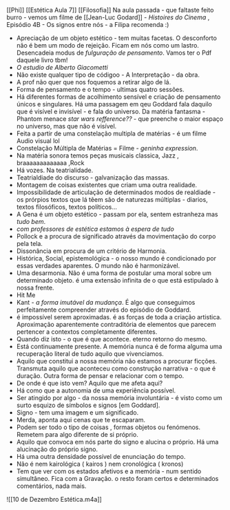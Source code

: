 [[Phi]]
[[Estética Aula 7]]
[[Filosofia]]
Na aula passada - que faltaste feito burro - vemos um filme de [[Jean-Luc Godard]] - *Histoires do Cinema* , Episódio 4B - Os signos entre nós - a Filipa recomenda :)
- Apreciação de um objeto estético - tem muitas facetas. O desconforto não é bem um modo de rejeição. Ficam em nós como um lastro. Desencadeia modus de *fulguração de pensamento*. Vamos ter o Pdf daquele livro tbm!
- *O estudio de Alberto Giacometti*
- Não existe qualquer tipo de códigoo - A Interpretação - da obra.
- A prof não quer que nos foquemos a retirar algo de lá.
- Forma de pensamento e o tempo - ultimas quatro sessões.
- Há diferentes formas de acolhimento sensível e criação de pensamento únicos e singulares. Há uma passagem em qeu Goddard fala daquilo que é visível e invisível - e fala do universo. Da matéria fantasma - Phantom menace *star wars refference??* - que preenche o maior espaço no universo, mas que não é visível.
- Feita a partir de uma constelação multipla de matérias - é um filme Audio visual lol
- Constelação Múltipla de Matérias = Filme - *geninha expression*.
- Na matéria sonora temos peças musicais classica, Jazz , braaaaaaaaaaaaa ,Rock
- Há vozes. Na teatrialidade. 
- Teatrialdiade do discurso - galvanização das massas.
- Montagem de coisas existentes que criam uma outra realidade.
- Impossibilidade de articulação de determinados modos de realdiade - os prórpios textos que lá têem são de naturezas múltiplas - diarios, textos filosóficos, textos políticos...
- A Gena é um objeto estético - passam por ela, sentem estranheza mas *tudo bem*.
- *com professores de estética estamos à espera de tudo*
- Pollock e a procura de significado através da movimentação do corpo pela tela. 
- Dissonância em procura de um critério de Harmonia.
- Histórica, Social, epistemológica - o nosso mundo é condicionado por essas verdades aparentes. O mundo não é harmonizável. 
- Uma desarmonia. Não é uma forma de postular uma moral sobre um determinado objeto. é uma extensão infinita de o que está estipulado à nossa frente.
- Hit Me
- Kant - *a forma imutável da mudança*. É algo que conseguimos perfeitamente compreender através do episódio de Goddard.
- é impossível serem aproximadas. é as forças de toda a criação artistica. Aproximação aparentemente contraditória de elementos que parecem pertencer a contextos completamente diferentes.
- Quando diz isto - o que é que acontece. eterno retorno do mesmo.
- Está continuamente presente. A memória nunca é de forma alguma uma recuperação literal de tudo aquilo que vivenciamos.
- Aquilo que constitui a nossa memória não estamos a procurar ficções. Transmuta aquilo que aconteceu como construção narrativa - o que é duração. Outra forma de pensar e relacionar com o tempo.
- De onde é que isto vem? Aquilo que me afeta aqui? 
- Há como que a autonomia de uma experiência possível.
- Ser atingido por algo - da nossa memória involuntária - é visto como um surto esquizo de símbolos e signos [em Goddard]. 
- Signo - tem uma imagem e um significado.
- Merda, aponta aqui cenas que te escaparam.
- Podem ser todo o tipo de coisas , formas objetos ou fenómenos. Remetem para algo diferente de si próprio.
- Aquilo que convoca em nós parte do signo e alucina o próprio. Há uma alucinação do próprio signo. 
- Há uma outra densidade possível de enunciação do tempo.
- Não é nem kairológica ( kairos ) nem cronológica ( kronos)
- Tem que ver com os estados afetivos e a memória - num sentido simultâneo.
Fica com a Gravação.
o resto foram certos e determinados comentários, nada mais.

![[10 de Dezembro Estética.m4a]]
